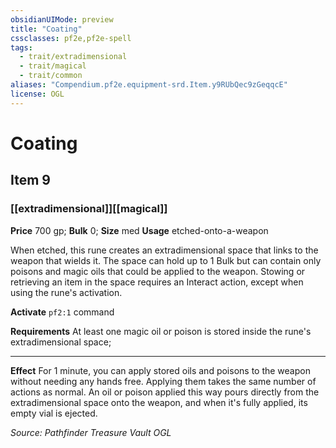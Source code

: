 ```yaml
---
obsidianUIMode: preview
title: "Coating"
cssclasses: pf2e,pf2e-spell
tags:
  - trait/extradimensional
  - trait/magical
  - trait/common
aliases: "Compendium.pf2e.equipment-srd.Item.y9RUbQec9zGeqqcE"
license: OGL
---
```

# Coating
## Item 9
### [[extradimensional]][[magical]]


**Price** 700 gp; 
**Bulk** 0; **Size** med
**Usage** etched-onto-a-weapon

When etched, this rune creates an extradimensional space that links to the weapon that wields it. The space can hold up to 1 Bulk but can contain only poisons and magic oils that could be applied to the weapon. Stowing or retrieving an item in the space requires an Interact action, except when using the rune's activation.

**Activate** `pf2:1` command

**Requirements** At least one magic oil or poison is stored inside the rune's extradimensional space;

* * *

**Effect** For 1 minute, you can apply stored oils and poisons to the weapon without needing any hands free. Applying them takes the same number of actions as normal. An oil or poison applied this way pours directly from the extradimensional space onto the weapon, and when it's fully applied, its empty vial is ejected.

*Source: Pathfinder Treasure Vault*
*OGL*